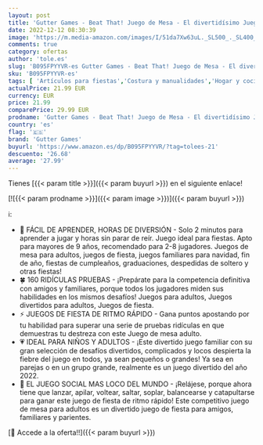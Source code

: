 ```yaml
---
layout: post
title: 'Gutter Games - Beat That! Juego de Mesa - El divertidísimo Juego de Pruebas locas  Juegos de Mesa para Niños y Adultos - Juego de Mesa para Todas Las Ocasiones  Navidad  Año Nuevo  Noche de Juegos y Otras Fiestas'
date: 2022-12-12 08:30:39
image: 'https://m.media-amazon.com/images/I/51da7Xw63uL._SL500_._SL400_.jpg'
comments: true
category: ofertas
author: 'tole.es'
slug: 'B095FPYYVR-es Gutter Games - Beat That! Juego de Mesa - El divertidísimo...'
sku: 'B095FPYYVR-es'
tags: [ 'Artículos para fiestas','Costura y manualidades','Hogar y cocina','Juegos y actividades para fiestas','Materiales para manualidades','gutter games','navidad','🇪🇸', ]
actualPrice: 21.99 EUR
currency: EUR
price: 21.99
comparePrice: 29.99 EUR
prodname: 'Gutter Games - Beat That! Juego de Mesa - El divertidísimo Juego de Pruebas locas  Juegos de Mesa para Niños y Adultos - Juego de Mesa para Todas Las Ocasiones  Navidad  Año Nuevo  Noche de Juegos y Otras Fiestas'
country: 'es'
flag: '🇪🇸'
brand: 'Gutter Games'
buyurl: 'https://www.amazon.es/dp/B095FPYYVR/?tag=tolees-21'
descuento: '26.68'
average: '27.99'
---
```


Tienes [{{< param title >}}]({{< param buyurl >}}) en el siguiente enlace!

[![{{< param prodname >}}]({{< param image >}})]({{< param buyurl >}})

ℹ️:

- 🥳 FÁCIL DE APRENDER, HORAS DE DIVERSIÓN - Solo 2 minutos para aprender a jugar y horas sin parar de reír. Juego ideal para fiestas. Apto para mayores de 9 años, recomendado para 2-8 jugadores. Juegos de mesa para adultos, juegos de fiesta, juegos familiares para navidad, fin de año, fiestas de cumpleaños, graduaciones, despedidas de soltero y otras fiestas!
- 🍀 160 RIDÍCULAS PRUEBAS - ¡Prepárate para la competencia definitiva con amigos y familiares, porque todos los jugadores miden sus habilidades en los mismos desafíos! Juegos para adultos, Juegos divertidos para adultos, Juegos de fiesta.
- ⚡ JUEGOS DE FIESTA DE RITMO RÁPIDO - Gana puntos apostando por tu habilidad para superar una serie de pruebas ridículas en que demuestras tu destreza con este Juego de mesa adulto.
- 💗 IDEAL PARA NIÑOS Y ADULTOS - ¡Este divertido juego familiar con su gran selección de desafíos divertidos, complicados y locos despierta la fiebre del juego en todos, ya sean pequeños o grandes! Ya sea en parejas o en un grupo grande, realmente es un juego divertido del año 2022.
- 🤩 EL JUEGO SOCIAL MAS LOCO DEL MUNDO - ¡Relájese, porque ahora tiene que lanzar, apilar, voltear, saltar, soplar, balancearse y catapultarse para ganar este juego de fiesta de ritmo rápido! Este competitivo juego de mesa para adultos es un divertido juego de fiesta para amigos, familiares y parientes.

[🛒 Accede a la oferta!!]({{< param buyurl >}})
